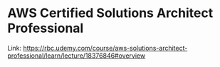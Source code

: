 # AWS Certified Solutions Architect Professional

Link: https://rbc.udemy.com/course/aws-solutions-architect-professional/learn/lecture/18376846#overview

